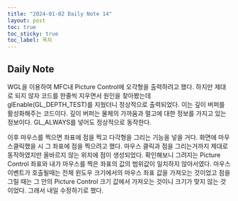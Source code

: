 ```yaml
---
title: "2024-01-02 Daily Note 14"
layout: post
toc: true
toc_sticky: true
toc_label: 목차
---
```


## Daily Note

WGL을 이용하여 MFC내 Picture Control에 오각형을 출력하려고 했다. 하지만 제대로 되지 않자 코드를 한줄씩 지우면서 원인을 찾아봤는데 glEnable(GL_DEPTH_TEST)를 지웠더니 정상적으로 출력되었다. 이는 깊이 버퍼를 활성화해주는 코드이다. 깊이 버퍼는 물체의 가까움과 멀고에 대한 정보를 가지고 있는 정보이다. GL_ALWAYS를 넣어도 정상적으로 동작한다.

이후 마우스를 찍으면 좌표에 점을 찍고 다각형을 그리는 기능을 넣을 거다. 
화면에 마우스클릭했을 시 그 좌표에 점을 찍으려고 했다. 마우스 클릭과 점을 그리는거까지 제대로 동작하였지만 올바르지 않는 위치에 점이 생성되었다. 확인해보니 그려지는 Picture Control 좌표와 내가 마우스를 찍은 좌표의 값의 범위값이 일치하지 않아서였다. 마우스 이벤트가 호출될때는 전체 윈도우 크기에서의 마우스 좌표 값을 가져오는 것이었고 점을 그릴 때는 그 안의 Picture Control 크기 값에서 가져오는 것이니 크기가 맞지 않는 것이었다. 그래서 내일 수정하기로 했다.
